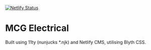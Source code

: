 [![Netlify Status](https://api.netlify.com/api/v1/badges/862b66c0-7c8e-44d3-b880-fcd1a9bdc976/deploy-status)](https://app.netlify.com/sites/keen-marzipan-96f7b5/deploys)

# MCG Electrical

Built using 11ty (nunjucks *.njk) and Netlify CMS, utilising Blyth CSS.